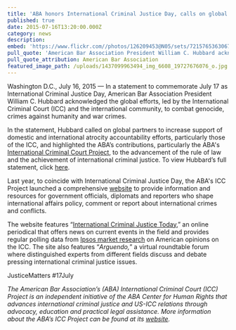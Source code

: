 ```yaml
---
title: 'ABA honors International Criminal Justice Day, calls on global partners'
published: true
date: 2015-07-16T13:20:00.000Z
category: news
description:
embed: 'https://www.flickr.com//photos/126209453@N05/sets/72157653630675054/show/?embed=1'
pull_quote: 'American Bar Association President William C. Hubbard acknowledged the global efforts, led by the International Criminal Court and the international community, to combat genocide, crimes against humanity and war crimes.'
pull_quote_attribution: American Bar Association
featured_image_path: /uploads/1437099963494_img_6608_19727676076_o.jpg
---
```



Washington D.C., July 16, 2015 — In a statement to commemorate July 17 as International Criminal Justice Day, American Bar Association President William C. Hubbard acknowledged the global efforts, led by the International Criminal Court (ICC) and the international community, to combat genocide, crimes against humanity and war crimes.

In the statement, Hubbard called on global partners to increase support of domestic and international atrocity accountability efforts, particularly those of the ICC, and highlighted the ABA’s contributions, particularly the ABA's [International Criminal Court Project](http://www.americanbar.org/groups/human_rights/projects/icc_project.html), to the advancement of the rule of law and the achievement of international criminal justice. To view Hubbard’s full statement, click [here](http://www.americanbar.org/news/abanews/aba-news-archives/2015/07/aba_honors_internati.html).

Last year, to coincide with International Criminal Justice Day, the ABA's ICC Project launched a comprehensive [website](http://www.aba-icc.org/) to provide information and resources for government officials, diplomats and reporters who shape international affairs policy, comment or report about international crimes and conflicts.

The website features “[International Criminal Justice Today](http://www.international-criminal-justice-today.org/),” an online periodical that offers news on current events in the field and provides regular polling data from [Ipsos market research](http://www.international-criminal-justice-today.org/ipsos-polling-data/) on American opinions on the ICC. The site also features “*Arguendo,*” a virtual roundtable forum where distinguished experts from different fields discuss and debate pressing international criminal justice issues.

JusticeMatters #17July

*The American Bar Association’s (ABA) International Criminal Court (ICC) Project is an independent initiative of the ABA Center for Human Rights that advances international criminal justice and US-ICC relations through advocacy, education and practical legal assistance. More information about the ABA’s ICC Project can be found at its [website](http://www.aba-icc.org/).*